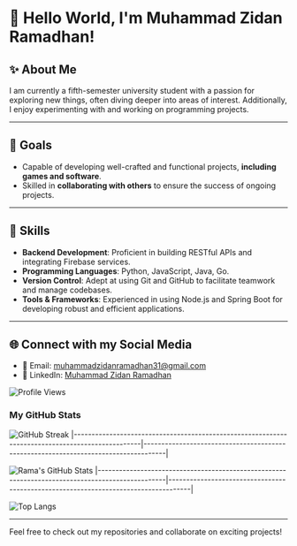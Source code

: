 # 👋 Hello World, I'm Muhammad Zidan Ramadhan!

## ✨ About Me

I am currently a fifth-semester university student with a passion for exploring new things, often diving deeper into areas of interest. Additionally, I enjoy experimenting with and working on programming projects.

---

## 🎯 Goals

- Capable of developing well-crafted and functional projects, **including games and software**.
- Skilled in **collaborating with others** to ensure the success of ongoing projects.

---

## 🔧 Skills

- **Backend Development**: Proficient in building RESTful APIs and integrating Firebase services.
- **Programming Languages**: Python, JavaScript, Java, Go.
- **Version Control**: Adept at using Git and GitHub to facilitate teamwork and manage codebases.
- **Tools & Frameworks**: Experienced in using Node.js and Spring Boot for developing robust and efficient applications.

---

## 🌐 Connect with my Social Media

- 📧 Email: muhammadzidanramadhan31@gmail.com
- 💼 LinkedIn: [Muhammad Zidan Ramadhan](https://www.linkedin.com/in/muhammad-zidan-ramadhan-47b9892a8/)

![Profile Views](https://komarev.com/ghpvc/?username=MuhammadZidanRamadhan&color=blue)

### My GitHub Stats
![GitHub Streak](https://github-readme-streak-stats.herokuapp.com?user=rama1581&theme=radical)
|-------------------------------------------------------------------------------------------------|------------------------------------------------------------------------------------|

![Rama's GitHub Stats](https://github-readme-stats.vercel.app/api?username=rama1581&show_icons=true&theme=radical)
|-------------------------------------------------------------------------------------------------|------------------------------------------------------------------------------------|

![Top Langs](https://github-readme-stats.vercel.app/api/top-langs/?username=rama1581&layout=compact&theme=radical)


---

Feel free to check out my repositories and collaborate on exciting projects!
